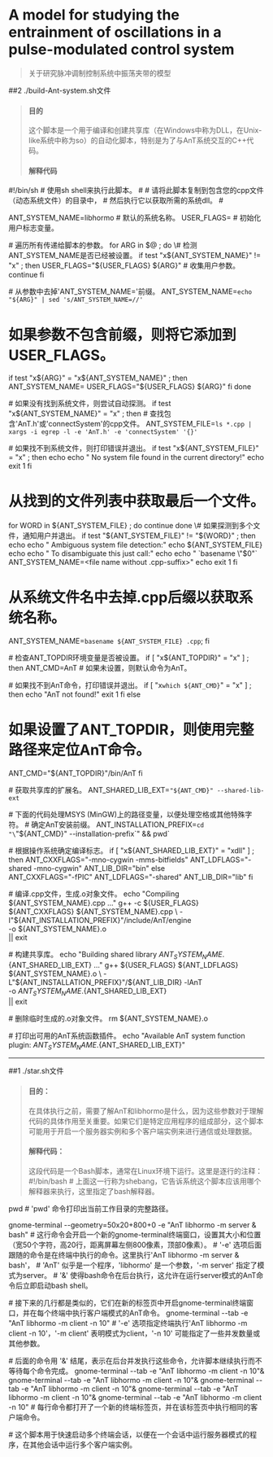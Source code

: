 # A model for studying the entrainment of oscillations in a pulse-modulated control system
> 关于研究脉冲调制控制系统中振荡夹带的模型

##2 ./build-Ant-system.sh文件
> #### 目的
> 这个脚本是一个用于编译和创建共享库（在Windows中称为DLL，在Unix-like系统中称为so）的自动化脚本，特别是为了与AnT系统交互的C++代码。
> #### 解释代码

\#!/bin/sh
\# 使用sh shell来执行此脚本。
\#
\# 请将此脚本复制到包含您的cpp文件（动态系统文件）的目录中，
\# 然后执行它以获取所需的系统dll。
\#

ANT_SYSTEM_NAME=libhormo  # 默认的系统名称。
USER_FLAGS=                # 初始化用户标志变量。

\# 遍历所有传递给脚本的参数。
for ARG in $@ ; do
  \# 检测ANT_SYSTEM_NAME是否已经被设置。
  if test "x${ANT_SYSTEM_NAME}" != "x" ; then
    USER_FLAGS="${USER_FLAGS} ${ARG}"  # 收集用户参数。
    continue
  fi

  \# 从参数中去掉'ANT_SYSTEM_NAME='前缀。
  ANT_SYSTEM_NAME=`echo "${ARG}" | sed 's/ANT_SYSTEM_NAME=//'`
  # 如果参数不包含前缀，则将它添加到USER_FLAGS。
  if test "x${ARG}" = "x${ANT_SYSTEM_NAME}" ; then
    ANT_SYSTEM_NAME=
    USER_FLAGS="${USER_FLAGS} ${ARG}"
  fi
done

\# 如果没有找到系统文件，则尝试自动探测。
if test "x${ANT_SYSTEM_NAME}" = "x" ; then
  \# 查找包含'AnT.h'或'connectSystem'的cpp文件。
  ANT_SYSTEM_FILE=`ls *.cpp | xargs -i egrep -l -e 'AnT.h' -e 'connectSystem' '{}'`

  \# 如果找不到系统文件，则打印错误并退出。
  if test "x${ANT_SYSTEM_FILE}" = "x" ; then
    echo
    echo " No system file found in the current directory!"
    echo
    exit 1
  fi

  # 从找到的文件列表中获取最后一个文件。
  for WORD in ${ANT_SYSTEM_FILE} ; do
  continue
  done
  \# 如果探测到多个文件，通知用户并退出。
  if test "${ANT_SYSTEM_FILE}" != "${WORD}" ; then
    echo
    echo " Ambiguous system file detection:"
    echo ${ANT_SYSTEM_FILE}
    echo
    echo " To disambiguate this just call:"
    echo
    echo "  `basename \"$0\"` ANT_SYSTEM_NAME=<file name without .cpp-suffix>"
    echo
    exit 1
  fi

  # 从系统文件名中去掉.cpp后缀以获取系统名称。
  ANT_SYSTEM_NAME=`basename ${ANT_SYSTEM_FILE} .cpp`;
fi

\# 检查ANT_TOPDIR环境变量是否被设置。
if [ "x${ANT_TOPDIR}" = "x" ] ; then
  ANT_CMD=AnT  # 如果未设置，则默认命令为AnT。

  \# 如果找不到AnT命令，打印错误并退出。
  if [ "x`which ${ANT_CMD}`" = "x" ] ; then
    echo "AnT not found!"
    exit 1
  fi
else
  # 如果设置了ANT_TOPDIR，则使用完整路径来定位AnT命令。
  ANT_CMD="${ANT_TOPDIR}"/bin/AnT
fi

\# 获取共享库的扩展名。
ANT_SHARED_LIB_EXT=`"${ANT_CMD}" --shared-lib-ext`

\# 下面的代码处理MSYS (MinGW)上的路径变量，以便处理空格或其他特殊字符。
\# 确定AnT安装前缀。
ANT_INSTALLATION_PREFIX=`cd "\`\"${ANT_CMD}\" --installation-prefix\`" && pwd`

\# 根据操作系统确定编译标志。
if [ "x${ANT_SHARED_LIB_EXT}" = "xdll" ] ; then
   ANT_CXXFLAGS="-mno-cygwin -mms-bitfields"
   ANT_LDFLAGS="-shared -mno-cygwin"
   ANT_LIB_DIR="bin"
else \
   ANT_CXXFLAGS="-fPIC"
   ANT_LDFLAGS="-shared"
   ANT_LIB_DIR="lib"
fi

\# 编译.cpp文件，生成.o对象文件。
echo "Compiling ${ANT_SYSTEM_NAME}.cpp ..."
g++ -c ${USER_FLAGS} ${ANT_CXXFLAGS} ${ANT_SYSTEM_NAME}.cpp \
  -I"${ANT_INSTALLATION_PREFIX}"/include/AnT/engine \
  -o ${ANT_SYSTEM_NAME}.o \
|| exit

\# 构建共享库。
echo "Building shared library ${ANT_SYSTEM_NAME}.${ANT_SHARED_LIB_EXT} ..."
g++ ${USER_FLAGS} ${ANT_LDFLAGS} ${ANT_SYSTEM_NAME}.o \
  -L"${ANT_INSTALLATION_PREFIX}"/${ANT_LIB_DIR} -lAnT \
  -o ${ANT_SYSTEM_NAME}.${ANT_SHARED_LIB_EXT} \
|| exit

\# 删除临时生成的.o对象文件。
rm ${ANT_SYSTEM_NAME}.o

\# 打印出可用的AnT系统函数插件。
echo "Available AnT system function plugin: ${ANT_SYSTEM_NAME}.${ANT_SHARED_LIB_EXT}"

---------------------------------------------------------------------------------------------------------
##1 ./star.sh文件
> #### 目的：
> 在具体执行之前，需要了解AnT和libhormo是什么，因为这些参数对于理解代码的具体作用至关重要。如果它们是特定应用程序的组成部分，这个脚本可能用于开启一个服务器实例和多个客户端实例来进行通信或处理数据。
> #### 解释代码：
> 这段代码是一个Bash脚本，通常在Linux环境下运行。这里是逐行的注释：
\#!/bin/bash
\# 上面这一行称为shebang，它告诉系统这个脚本应该用哪个解释器来执行，这里指定了bash解释器。

pwd
\# 'pwd' 命令打印出当前工作目录的完整路径。

gnome-terminal --geometry=50x20+800+0 -e "AnT libhormo -m server & bash"
\# 这行命令会开启一个新的gnome-terminal终端窗口，设置其大小和位置（宽50个字符，高20行，距离屏幕左侧800像素，顶部0像素）。
\# '-e' 选项后面跟随的命令是在终端中执行的命令。这里执行'AnT libhormo -m server & bash'，
\# 'AnT' 似乎是一个程序，'libhormo' 是一个参数，'-m server' 指定了模式为server。
\# '&' 使得bash命令在后台执行，这允许在运行server模式的AnT命令后立即启动bash shell。

\# 接下来的几行都是类似的，它们在新的标签页中开启gnome-terminal终端窗口，并在每个终端中执行客户端模式的AnT命令。
gnome-terminal --tab -e "AnT libhormo -m client -n 10"
\# '-e' 选项指定终端执行'AnT libhormo -m client -n 10'，'-m client' 表明模式为client，'-n 10' 可能指定了一些并发数量或其他参数。

\# 后面的命令用 '&' 结尾，表示在后台并发执行这些命令，允许脚本继续执行而不等待每个命令完成。
gnome-terminal --tab -e "AnT libhormo -m client -n 10"&
gnome-terminal --tab -e "AnT libhormo -m client -n 10"&
gnome-terminal --tab -e "AnT libhormo -m client -n 10"&
gnome-terminal --tab -e "AnT libhormo -m client -n 10"&
gnome-terminal --tab -e "AnT libhormo -m client -n 10"
\# 每行命令都打开了一个新的终端标签页，并在该标签页中执行相同的客户端命令。

\# 这个脚本用于快速启动多个终端会话，以便在一个会话中运行服务器模式的程序，在其他会话中运行多个客户端实例。

